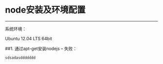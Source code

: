 # node安装及环境配置

------
系统环境：

Ubuntu 12.04 LTS 64bit

##1. 通过apt-get安装nodejs – 失败：
```bash
sdsadasddddddd

```
